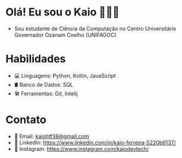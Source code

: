 # Olá! Eu sou o Kaio 👨🏽‍💻
* Sou estudante de Ciência da Computação no Centro Universitário Governador Ozanam Coelho (UNIFAGOC)
# Habilidades
* 💻 Linguagens: Python, Kotlin, JavaScript
* 🛢️ Banco de Dados: SQL
* 🛠️ Ferramentas: Git, Intelij
# Contato
* 📧 Email: kaiohtf38@gmail.com
* 💼 LinkedIn: https://www.linkedin.com/in/kaio-ferreira-5220b6137/
* 📱 Instagram: https://www.instagram.com/kaiodevtech/


